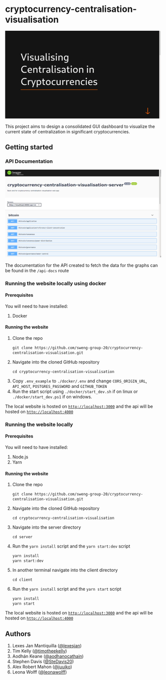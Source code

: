 # cryptocurrency-centralisation-visualisation

![banner](.github/images/dashboard.gif)

This project aims to design a consolidated GUI dashboard to visualize the current state of centralization in significant cryptocurrencies.

## Getting started

### API Documentation

![api-docs](.github/images/api-docs.gif)

The documentation for the API created to fetch the data for the graphs can be found in the `/api-docs` route

### Running the website locally using docker

#### Prerequisites

You will need to have installed:

1. Docker

#### Running the website

1. Clone the repo
   ```
   git clone https://github.com/sweng-group-20/cryptocurrency-centralisation-visualisation.git
   ```
2. Navigate into the cloned GitHub repository
   ```
   cd cryptocurrency-centralisation-visualisation
   ```
3. Copy `.env_example` to `./docker/.env` and change `CORS_ORIGIN_URL`, `API_HOST`, `POSTGRES_PASSWORD` and `GITHUB_TOKEN`
4. Run the start script using `./docker/start_dev.sh` if on linux or `./docker/start_dev.ps1` if on windows.

The local website is hosted on [`http://localhost:3000`](http://localhost:3000) and the api will be hosted on [`http://localhost:4000`](http://localhost:4000)

### Running the website locally

#### Prerequisites

You will need to have installed:

1. Node.js
2. Yarn

#### Running the website

1. Clone the repo
   ```
   git clone https://github.com/sweng-group-20/cryptocurrency-centralisation-visualisation.git
   ```
2. Navigate into the cloned GitHub repository
   ```
   cd cryptocurrency-centralisation-visualisation
   ```
3. Navigate into the server directory
   ```
   cd server
   ```
4. Run the `yarn install` script and the `yarn start:dev` script
   ```
   yarn install
   yarn start:dev
   ```
5. In another terminal navigate into the client directory
   ```
   cd client
   ```
6. Run the `yarn install` script and the `yarn start` script
   ```
   yarn install
   yarn start
   ```

The local website is hosted on [`http://localhost:3000`](http://localhost:3000) and the api will be hosted on [`http://localhost:4000`](http://localhost:4000)

## Authors

1. Lexes Jan Mantiquilla ([@lexesjan](https://github.com/lexesjan))
2. Tim Kelly ([@timotheekelly](https://github.com/timotheekelly))
3. Aodhán Keane ([@aodhanocathain](https://github.com/aodhanocathain))
4. Stephen Davis ([@SteDavis20](https://github.com/SteDavis20))
5. Alex Robert Mahon ([@juuiko](https://github.com/juuiko))
6. Leona Wolff ([@leonawolff](https://github.com/leonawolff))
